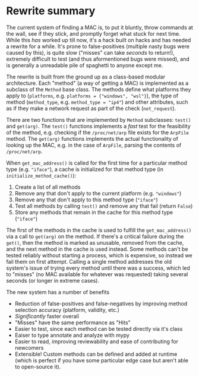# Rewrite summary

The current system of finding a MAC is, to put it bluntly, throw commands at the wall, see if they stick, and promptly forget what stuck for next time. While this *has* worked up till now, it's a hack built on hacks and has needed a rewrite for a while. It's prone to false-positives (multiple nasty bugs were caused by this), is quite slow ("misses" can take *seconds* to return!), extremely difficult to test (and thus aformentioned bugs were missed), and is generally a unreadable pile of spaghetti to anyone except me.

The rewrite is built from the ground up as a class-based modular architecture. Each "method" (a way of getting a MAC) is implemented as a subclass of the `Method` base class. The methods define what platforms they apply to (`platforms`, e.g. `platforms = {"windows", "wsl"}`), the type of method (`method_type`, e.g. `method_type = "ip4"`) and other attributes, such as if they make a network request as part of the check (`net_request`).

There are two functions that are implemented by `Method` subclasses: `test()` and `get(arg)`. The `test()` functions implements a *fast* test for the feasibility of the method, e.g. checking if the `/proc/net/arp` file exists for the `ArpFile` method. The `get(arg)` functions implements the actual functionality of looking up the MAC, e.g. in the case of `ArpFile`, parsing the contents of `/proc/net/arp`.

When `get_mac_address()` is called for the first time for a particular method type (e.g. `"iface"`), a cache is initialized for that method type (in `initialize_method_cache()`):
1. Create a list of all methods
2. Remove any that don't apply to the current platform (e.g. `"windows"`)
3. Remove any that don't apply to this method type (`"iface"`)
4. Test all methods by calling `test()` and remove any that fail (return `False`)
5. Store any methods that remain in the cache for this method type (`"iface"`)

The first of the methods in the cache is used to fulfill the `get_mac_address()` via a call to `get(arg)` on the method. If there's a critical failure during the `get()`, then the method is marked as unusable, removed from the cache, and the next method in the cache is used instead. Some methods can't be tested reliably without starting a process, which is expensive, so instead we fail them on first attempt. Calling a single method addresses the old system's issue of trying every method until there was a success, which led to "misses" (no MAC available for whatever was requested) taking several seconds (or longer in extreme cases).

The new system has a number of benefits
- Reduction of false-positives and false-negatives by improving method selection accuracy (platform, validity, etc.)
- *Significantly* faster overall
- "Misses" have the same performance as "Hits"
- Easier to test, since each method can be tested directly via it's class
- Eaiser to type annotate and analyze with mypy
- Easier to read, improving reviewability and ease of contributing for newcomers
- Extensible! Custom methods can be defined and added at runtime (which is perfect if you have some particular edge case but aren't able to open-source it).
